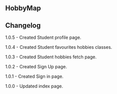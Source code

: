 ## HobbyMap

## Changelog

  1.0.5 - Created Student profile page.
  
  1.0.4 - Created Student favourites hobbies classes.
  
  1.0.3 - Created Student hobbies fetch page.
  
  1.0.2 - Created Sign Up page.
  
  1.0.1 - Created Sign in page.
  
  1.0.0 - Updated index page.
  
